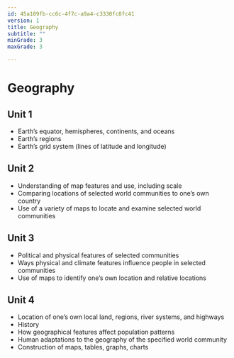 ```yaml
---
id: 45a109fb-cc6c-4f7c-a9a4-c3330fc8fc41
version: 1
title: Geography
subtitle: ""
minGrade: 3
maxGrade: 3

---
```

# Geography


## Unit 1
* Earth’s equator, hemispheres, continents, and oceans
* Earth’s regions
* Earth’s grid system (lines of latitude and longitude)

## Unit 2
* Understanding of map features and use, including scale
* Comparing locations of selected world communities to one’s own country
* Use of a variety of maps to locate and examine selected world communities

## Unit 3
* Political and physical features of selected communities
* Ways physical and climate features influence people in selected communities
* Use of maps to identify one’s own location and relative locations

## Unit 4
* Location of one’s own local land, regions, river systems, and highways
* History
* How geographical features affect population patterns
* Human adaptations to the geography of the specified world community
* Construction of maps, tables, graphs, charts